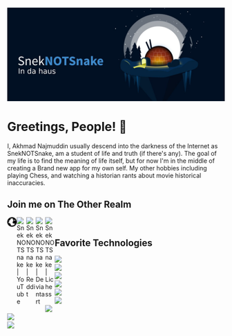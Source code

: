 ![SNS-Igloo](https://github.com/SnekNOTSnake/SnekNOTSnake/blob/master/images/sns-igloo.jpg)

# Greetings, People! 🤝

I, Akhmad Najmuddin usually descend into the darkness of the Internet as SnekNOTSnake, am a student of life and truth (if there's any). The goal of my life is to find the meaning of life itself, but for now I'm in the middle of creating a Brand new app for my own self. My other hobbies including playing Chess, and watching a historian rants about movie historical inaccuracies.

## Join me on The Other Realm
[<img align="left" alt="SnekNOTSnake | YouTube" width="22px" src="https://raw.githubusercontent.com/iconic/open-iconic/master/svg/globe.svg" />][snsBlog]
[<img align="left" alt="SnekNOTSnake | YouTube" width="22px" src="https://cdn.jsdelivr.net/npm/simple-icons@v3/icons/youtube.svg" />][youtube]
[<img align="left" alt="SnekNOTSnake | Reddit" width="22px" src="https://cdn.jsdelivr.net/npm/simple-icons@v3/icons/reddit.svg" />][reddit]
[<img align="left" alt="SnekNOTSnake | Deviantart" width="22px" src="https://cdn.jsdelivr.net/npm/simple-icons@v3/icons/deviantart.svg" />][deviantart]
[<img align="left" alt="SnekNOTSnake | Lichess" width="22px" src="https://raw.githubusercontent.com/ornicar/lila/master/public/logo/lichess.svg" />][lichess]

<br>

## Favorite Technologies

[<img src="https://img.shields.io/badge/OS-Linux-informational?style=flat&logo=linux&logoColor=white&color=3282b8">][linux]<br>
[<img src="https://img.shields.io/badge/Editor-VS Code-informational?style=flat&logo=visual-studio-code&logoColor=white&color=3282b8">][vscode]<br>
[<img src="https://img.shields.io/badge/DB-MongoDB-informational?style=flat&logo=mongodb&logoColor=white&color=3282b8">][mongodb]<br>
[<img src="https://img.shields.io/badge/BackendFW-ExpressJS-informational?style=flat&logo=node.js&logoColor=white&color=3282b8">][expressjs]<br>
[<img src="https://img.shields.io/badge/FrontendFW-ReactJS-informational?style=flat&logo=react&logoColor=white&color=3282b8">][reactjs]<br>
[<img src="https://img.shields.io/badge/BackendCode-NodeJS-informational?style=flat&logo=node.js&logoColor=white&color=3282b8">][nodejs]<br>
[<img src="https://img.shields.io/badge/Code-JavaScript-informational?style=flat&logo=javascript&logoColor=white&color=3282b8">][javascript]<br>
[<img src="https://img.shields.io/badge/WebAPI-GraphQL-informational?style=flat&logo=graphql&logoColor=white&color=3282b8">][graphql]<br>
[<img src="https://img.shields.io/badge/Shell-Bash-informational?style=flat&logo=gnu-bash&logoColor=white&color=3282b8">][bash]<br>

[youtube]: https://www.youtube.com/channel/UC-xLr--d2B3HA71kuip9pRg
[reddit]: https://reddit.com/SnekNOTSnake
[deviantart]: https://www.deviantart.com/sneknotsnake
[lichess]: https://lichess.org/@/SnekNOTSnake2
[linux]: https://www.linux.org/
[vscode]: https://github.com/microsoft/vscode
[mongodb]: https://www.mongodb.com/
[expressjs]: https://github.com/expressjs/express
[reactjs]: https://github.com/facebook/react
[nodejs]: https://github.com/nodejs/node
[javascript]: https://developer.mozilla.org/en-US/docs/Web/JavaScript
[graphql]: https://github.com/graphql/graphql-js
[bash]: https://www.gnu.org/software/bash/
[snsBlog]: https://sns-blog.netlify.app/
